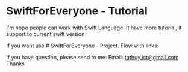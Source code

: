 # SwiftForEveryone - Tutorial

I'm hope people can work with Swift Language.
It have more tutorial, it support to current swift version

If you want use # SwiftForEveryone - Project. Flow with links:

If you have question, please send to me:
Email: tqthuy.ict@gmail.com
Thanks
